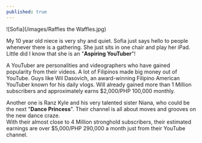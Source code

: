 ```yaml
---
published: true
---
```

![Sofia](/images/Raffles the Waffles.jpg)

My 10 year old niece is very shy and quiet. Sofia just says hello to people whenever there is a gathering. She just sits in one chair and play her iPad.   
Little did I know that she is an "**Aspiring YouTuber**"!

A YouTuber are personalities and videographers who have gained popularity from their videos. A lot of Filipinos made big money out of YouTube. Guys like Wil Dasovich, an award-winning Filipino American YouTuber known for his daily vlogs. Will already gained more than 1 Million subscribers and approximately earns $2,000/PHP 100,000 monthly. 

Another one is Ranz Kyle and his very talented sister Niana, who could be the next "**Dance Princess**". Their channel is all about moves and grooves on the new dance craze.   
With their almost close to 4 Million stronghold subscribers, their estimated earnings are over $5,000/PHP 290,000 a month just from their YouTube channel.